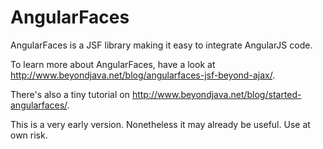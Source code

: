 AngularFaces
============

AngularFaces is a JSF library making it easy to integrate AngularJS code.

To learn more about AngularFaces, have a look at http://www.beyondjava.net/blog/angularfaces-jsf-beyond-ajax/.

There's also a tiny tutorial on http://www.beyondjava.net/blog/started-angularfaces/.

This is a very early version. Nonetheless it may already be useful. Use at own risk.